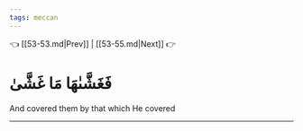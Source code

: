 ```yaml
---
tags: meccan
---
```


👈 [[53-53.md|Prev]] | [[53-55.md|Next]] 👉

# فَغَشَّىٰهَا مَا غَشَّىٰ

And covered them by that which He covered

---

